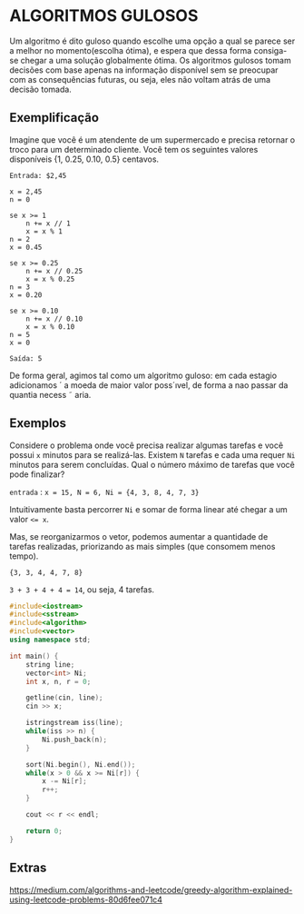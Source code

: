 # ALGORITMOS GULOSOS

Um algoritmo é dito guloso quando escolhe uma opção a qual se parece ser a melhor no momento(escolha ótima), e espera que dessa forma consiga-se chegar a uma solução globalmente ótima. Os algoritmos gulosos tomam decisões com base apenas na informação disponível sem se preocupar com as consequências futuras, ou seja, eles não voltam atrás de uma decisão tomada.

## Exemplificação

Imagine que você é um atendente de um supermercado e precisa retornar o troco para um determinado cliente. Você tem os seguintes valores disponíveis {1, 0.25, 0.10, 0.5} centavos.

`Entrada: $2,45`

```
x = 2,45
n = 0

se x >= 1
    n += x // 1
    x = x % 1
n = 2
x = 0.45

se x >= 0.25
    n += x // 0.25
    x = x % 0.25
n = 3
x = 0.20

se x >= 0.10
    n += x // 0.10
    x = x % 0.10
n = 5
x = 0

```

`Saída: 5`

De forma geral, agimos tal como um algoritmo guloso: em cada estagio adicionamos ´
a moeda de maior valor poss´ıvel, de forma a nao passar da quantia necess ˜ aria.

## Exemplos

Considere o problema onde você precisa realizar algumas tarefas e você possui `x` minutos para se realizá-las. Existem `N` tarefas e cada uma requer `Ni` minutos para serem concluídas. Qual o número máximo de tarefas que você pode finalizar?

`entrada` : `x = 15, N = 6, Ni = {4, 3, 8, 4, 7, 3}`

Intuitivamente basta percorrer `Ni` e somar de forma linear até chegar a um valor `<= x`.

Mas, se reorganizarmos o vetor, podemos aumentar a quantidade de tarefas realizadas, priorizando as mais simples (que consomem menos tempo).

`{3, 3, 4, 4, 7, 8}`

`3 + 3 + 4 + 4 = 14`, ou seja, 4 tarefas.

```c++
#include<iostream>
#include<sstream>
#include<algorithm>
#include<vector>
using namespace std;

int main() {
    string line;
    vector<int> Ni;
    int x, n, r = 0;

    getline(cin, line);
    cin >> x;

    istringstream iss(line);
    while(iss >> n) {
        Ni.push_back(n);
    }

    sort(Ni.begin(), Ni.end());
    while(x > 0 && x >= Ni[r]) {
        x -= Ni[r];
        r++;
    }

    cout << r << endl;

    return 0;
}
```

## Extras

https://medium.com/algorithms-and-leetcode/greedy-algorithm-explained-using-leetcode-problems-80d6fee071c4
